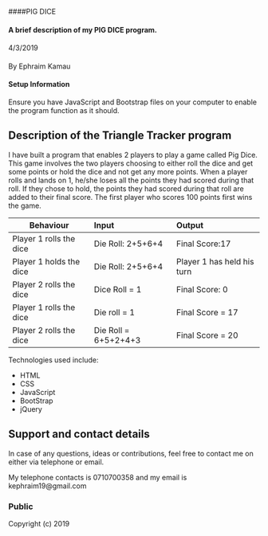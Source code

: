 ####PIG DICE
#### A brief description of my PIG DICE program.
####
4/3/2019
####
By Ephraim Kamau

#### Setup Information
Ensure you have JavaScript and Bootstrap files on your computer to enable the program function as it should.

## Description of the Triangle Tracker program
<p> I have built a program that enables 2 players to play a game called Pig Dice. This game involves
the two players choosing to either roll the dice and get some points or hold the dice and not get any more points. When a player rolls and lands on 1, he/she loses all the points they had scored during that roll. If
they chose to hold, the points they had scored during that roll are added to their final score. The first player who scores 100 points first wins the game.</p>

| Behaviour                                   |           Input                      | Output                      |
| --------------------------------            | :----------------------------------- | :---------------------------|
| Player 1 rolls the dice                     | Die Roll: 2+5+6+4                    | Final Score:17              |
| Player 1 holds the dice                     | Die Roll: 2+5+6+4                    | Player 1 has held  his turn |
| Player 2 rolls the dice                     | Dice Roll = 1                        | Final Score: 0              |
| Player 1 rolls the dice                     | Die roll = 1                         | Final Score = 17            |
| Player 2 rolls the dice                     | Die Roll = 6+5+2+4+3                 | Final Score = 20            |

<p>Technologies used include:</p>
<ul>
<li>HTML</li>
<li>CSS</li>
<li>JavaScript</li>
<li>BootStrap</li>
<li>jQuery</li>
</ul>


## Support and contact details
<p>In case of any questions, ideas or contributions, feel free to contact me on either via telephone or email.</p>
<p>My telephone contacts is 0710700358 and my email is kephraim19@gmail.com</p>


### Public
Copyright (c) 2019

